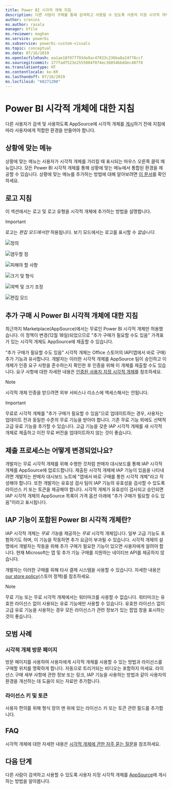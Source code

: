 ```yaml
---
title: Power BI 시각적 개체 지침
description: 다른 사람이 구매를 통해 검색하고 사용할 수 있도록 사용자 지정 시각적 개체를 AppSource에 게시하는 방법을 알아봅니다.
author: sranins
ms.author: rasala
manager: kfile
ms.reviewer: maghan
ms.service: powerbi
ms.subservice: powerbi-custom-visuals
ms.topic: conceptual
ms.date: 07/16/2019
ms.openlocfilehash: ea1ae18f877793da9ac47023c236ba8a24f78ccf
ms.sourcegitcommit: 277fadf523e2555004f074ec36054bbddec407f8
ms.translationtype: HT
ms.contentlocale: ko-KR
ms.lasthandoff: 07/16/2019
ms.locfileid: "68271200"
---
```

# <a name="guidelines-for-power-bi-visuals"></a>Power BI 시각적 개체에 대한 지침
다른 사용자가 검색 및 사용하도록 AppSource에 시각적 개체를 [게시](https://docs.microsoft.com/power-bi/developer/office-store)하기 전에 지침에 따라 사용자에게 적합한 환경을 만들어야 합니다. 

## <a name="context-menu"></a>상황에 맞는 메뉴
상황에 맞는 메뉴는 사용자가 시각적 개체를 가리킬 때 표시되는 마우스 오른쪽 클릭 메뉴입니다.
모든 Power BI 시각적 개체를 통해 상황에 맞는 메뉴에서 통합된 환경을 제공할 수 있습니다. 상황에 맞는 메뉴를 추가하는 방법에 대해 알아보려면 [이 문서](https://github.com/Microsoft/PowerBI-visuals/blob/gh-pages/tutorials/building-bar-chart/adding-context-menu-to-the-bar.md)를 확인하세요.


## <a name="logo-guidelines"></a>로고 지침

이 섹션에서는 로고 및 로고 유형을 시각적 개체에 추가하는 방법을 설명합니다.

> [!IMPORTANT]
> 로고는 *편집 모드에서만* 허용됩니다. 보기 모드에서는 로고를 표시할 수 *없습니다*.

![정의](media/guidelines-powerbi-visuals/definitions.png)

![염두할 점](media/guidelines-powerbi-visuals/things-to-keep-in-mind.png)

![피해야 할 사항](media/guidelines-powerbi-visuals/things-to-avoid.png)

![크기 및 형식](media/guidelines-powerbi-visuals/size-and-format.png)

![여백 및 크기 조정](media/guidelines-powerbi-visuals/margins-and-sizes.png)

![편집 모드](media/guidelines-powerbi-visuals/logos-in-edit-mode.png)


## <a name="guidelines-for-power-bi-visuals-with-additional-purchases"></a>추가 구매 시 Power BI 시각적 개체에 대한 지침

최근까지 Marketplace(AppSource)에서는 무료인 Power BI 시각적 개체만 허용했습니다. 이 정책이 변경(12월 18일)되었으므로 "추가 구매가 필요할 수도 있음" 가격표가 있는 시각적 개체도 AppSource에 제출할 수 있습니다. 

“추가 구매가 필요할 수도 있음” 시각적 개체는 Office 스토어의 IAP(앱에서 바로 구매) 추가 기능과 유사합니다. 개발자는 이러한 시각적 개체를 AppSource 팀이 승인하고 이 개체가 인증 요구 사항을 준수하는지 확인한 후 인증을 위해 이 개체를 제출할 수도 있습니다. 요구 사항에 대한 자세한 내용은 [인증된 사용자 지정 시각적 개체](../power-bi-custom-visuals-certified.md)를 참조하세요.

> [!NOTE]
> 시각적 개체 인증을 받으려면 외부 서비스나 리소스에 액세스해서는 안됩니다.

>[!IMPORTANT]  
> 무료로 시각적 개체를 "추가 구매가 필요할 수 있음"으로 업데이트하는 경우, 사용자는 업데이트 전과 동일한 수준의 무료 기능을 받아야 합니다. 기존 무료 기능 외에도 선택적 고급 유료 기능을 추가할 수 있습니다. 고급 기능을 갖춘 IAP 시각적 개체를 새 시각적 개체로 제출하고 이전 무료 버전을 업데이트하지 않는 것이 좋습니다.

## <a name="what-changed-in-the-submission-process"></a>제출 프로세스는 어떻게 변경되었나요?

개발자는 무료 시각적 개체를 위해 수행한 것처럼 판매자 대시보드를 통해 IAP 시각적 개체를 AppSource에 업로드합니다. 제출된 시각적 개체에 IAP 기능이 있음을 나타내려면 개발자는 판매자 대시보드 노트에 "앱에서 바로 구매를 통한 시각적 개체"라고 작성해야 합니다. 또한 개발자는 유효성 검사 팀이 IAP 기능의 유효성을 검사할 수 있도록 라이선스 키 또는 토큰을 제공해야 합니다. 시각적 개체가 유효성이 검사되고 승인되면 IAP 시각적 개체의 AppSource 목록이 가격 옵션 아래에 "추가 구매가 필요할 수도 있음"이라고 표시됩니다.

## <a name="what-is-a-power-bi-visual-with-iap-features"></a>IAP 기능이 포함된 Power BI 시각적 개체란?

IAP 시각적 개체는 *무료 기능*을 제공하는 *무료* 시각적 개체입니다. 일부 고급 기능도 포함하기도 하며, 이 기능을 작동하면 추가 요금이 부과될 수 있습니다. 시각적 개체의 설명에서 개발자는 작동을 위해 추가 구매가 필요한 기능이 있으면 사용자에게 알려야 합니다. 현재 Microsoft는 앱 및 추가 기능 구매를 지원하는 네이티브 API를 제공하지 않습니다.

개발자는 이러한 구매를 위해 타사 결제 시스템을 사용할 수 있습니다. 자세한 내용은 [our store policy](https://docs.microsoft.com/office/dev/store/validation-policies#2-apps-or-add-ins-can-display-certain-ads)(스토어 정책)를 참조하세요.

> [!NOTE]
> 무료 기능 또는 무료 시각적 개체에서는 워터마크를 사용할 수 없습니다. 워터마크는 유효한 라이선스 없이 사용되는 유료 기능에만 사용할 수 있습니다. 유효한 라이선스 없이 고급 유료 기능을 사용하는 경우 모든 라이선스가 관련 정보가 있는 팝업 창을 표시하는 것이 좋습니다.  


## <a name="best-practices"></a>모범 사례

### <a name="visual-landing-page"></a>시각적 개체 방문 페이지

방문 페이지를 사용하여 사용자에게 시각적 개체를 사용할 수 있는 방법과 라이선스를 구매할 위치를 명확하게 합니다. 자동으로 트리거되는 비디오는 포함하지 마세요. 라이선스 구매 세부 사항에 관한 정보 또는 링크, IAP 기능을 사용하는 방법과 같이 사용자의 환경을 개선하는 데 도움이 되는 자료만 추가합니다.

### <a name="license-key-and-token"></a>라이선스 키 및 토큰

사용자 편의를 위해 형식 창의 맨 위에 있는 라이선스 키 또는 토큰 관련 필드를 추가합니다.

## <a name="faq"></a>FAQ

시각적 개체에 대한 자세한 내용은 [시각적 개체에 관한 자주 묻는 질문](https://docs.microsoft.com/power-bi/power-bi-custom-visuals-faq#visuals-with-additional-purchases)을 참조하세요.

## <a name="next-steps"></a>다음 단계

다른 사람이 검색하고 사용할 수 있도록 사용자 지정 시각적 개체를 [AppSource](office-store.md)에 게시하는 방법을 알아봅니다.

